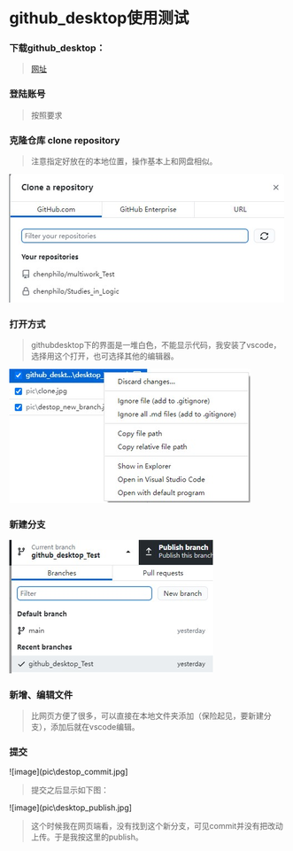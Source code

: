 # github_desktop使用测试

### 下载github_desktop：

> [网址](https://desktop.github.com/)

### 登陆账号

> 按照要求

### 克隆仓库 clone repository

> 注意指定好放在的本地位置，操作基本上和网盘相似。

![image](pic\clone.jpg)

### 打开方式

> githubdesktop下的界面是一堆白色，不能显示代码，我安装了vscode，选择用这个打开，也可选择其他的编辑器。

![image](pic\desktop_vscode.jpg)

### 新建分支

![image](pic\destop_new_branch.jpg)

### 新增、编辑文件

> 比网页方便了很多，可以直接在本地文件夹添加（保险起见，要新建分支），添加后就在vscode编辑。

### 提交

![image](pic\destop_commit.jpg]

> 提交之后显示如下图：

![image](pic\desktop_publish.jpg]

> 这个时候我在网页端看，没有找到这个新分支，可见commit并没有把改动上传。于是我按这里的publish。